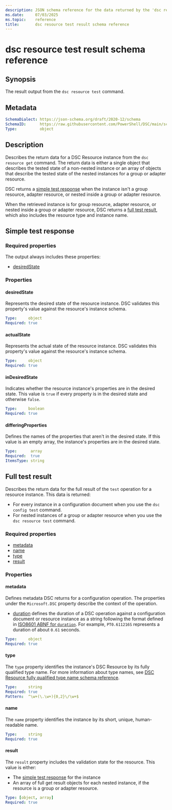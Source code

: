 ```yaml
---
description: JSON schema reference for the data returned by the 'dsc resource test' command.
ms.date:     07/03/2025
ms.topic:    reference
title:       dsc resource test result schema reference
---
```


# dsc resource test result schema reference

## Synopsis

The result output from the `dsc resource test` command.

## Metadata

```yaml
SchemaDialect: https://json-schema.org/draft/2020-12/schema
SchemaID:      https://raw.githubusercontent.com/PowerShell/DSC/main/schemas/v3.1.0/outputs/resource/test.json
Type:          object
```

## Description

Describes the return data for a DSC Resource instance from the `dsc resource get` command. The
return data is either a single object that describes the tested state of a non-nested instance or
an array of objects that describe the tested state of the nested instances for a group or adapter
resource.

DSC returns a [simple test response](#simple-test-response) when the instance isn't a group
resource, adapter resource, or nested inside a group or adapter resource.

When the retrieved instance is for group resource, adapter resource, or nested inside a group or
adapter resource, DSC returns a [full test result](#full-test-result), which also includes the
resource type and instance name.

## Simple test response

### Required properties

The output always includes these properties:

- [desiredState](#desiredstate)

### Properties

#### desiredState

Represents the desired state of the resource instance. DSC validates this property's value against
the resource's instance schema.

```yaml
Type:     object
Required: true
```

#### actualState

Represents the actual state of the resource instance. DSC validates this property's value against
the resource's instance schema.

```yaml
Type:     object
Required: true
```

#### inDesiredState

Indicates whether the resource instance's properties are in the desired state. This value is `true`
if every property is in the desired state and otherwise `false`.

```yaml
Type:     boolean
Required: true
```

#### differingProperties

Defines the names of the properties that aren't in the desired state. If this value is an empty
array, the instance's properties are in the desired state.

```yaml
Type:      array
Required:  true
ItemsType: string
```

## Full test result

Describes the return data for the full result of the `test` operation for a resource instance. This
data is returned:

- For every instance in a configuration document when you use the `dsc config test` command.
- For nested instances of a group or adapter resource when you use the `dsc resource test` command.

### Required properties

- [metadata](#metadata-1)
- [name](#name)
- [type](#type)
- [result](#result)

### Properties

#### metadata

Defines metadata DSC returns for a configuration operation. The properties under the
`Microsoft.DSC` property describe the context of the operation.

- [duration][01] defines the duration of a DSC operation against a configuration document or
  resource instance as a string following the format defined in [ISO8601 ABNF for `duration`][02].
  For example, `PT0.611216S` represents a duration of about `0.61` seconds.

```yaml
Type:     object
Required: true
```

#### type

The `type` property identifies the instance's DSC Resource by its fully qualified type name.
For more information about type names, see
[DSC Resource fully qualified type name schema reference][03].

```yaml
Type:     string
Required: true
Pattern:  ^\w+(\.\w+){0,2}\/\w+$
```

#### name

The `name` property identifies the instance by its short, unique, human-readable name.

```yaml
Type:     string
Required: true
```

#### result

The `result` property includes the validation state for the resource. This value is either:

- The [simple test response](#simple-test-response) for the instance
- An array of full get result objects for each nested instance, if the resource is a group or
  adapter resource.

```yaml
Type: [object, array]
Required: true
```

<!-- Link reference definitions -->
[01]: ../../metadata/Microsoft.DSC/properties.md#duration
[02]: https://datatracker.ietf.org/doc/html/rfc3339#appendix-A
[03]: ../../definitions/resourceType.md
